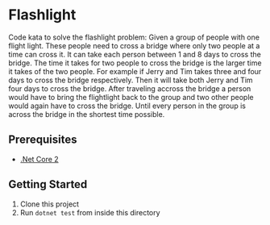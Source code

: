 # Flashlight
Code kata to solve the flashlight problem:
Given a group of people with one flight light. These people need to cross a bridge where only two people at a time can cross it. It can take each person between 1 and 8 days to cross the bridge. The time it takes for two people to cross the bridge is the larger time it takes of the two people. For example if Jerry and Tim takes three and four days to cross the bridge respectively. Then it will take both Jerry and Tim four days to cross the bridge. After traveling accross the bridge a person would have to bring the flightlight back to the group and two other people would again have to cross the bridge. Until every person in the group is across the bridge in the shortest time possible.

## Prerequisites
- [.Net Core 2](https://www.microsoft.com/net/download/)

## Getting Started
1. Clone this project
2. Run `dotnet test` from inside this directory